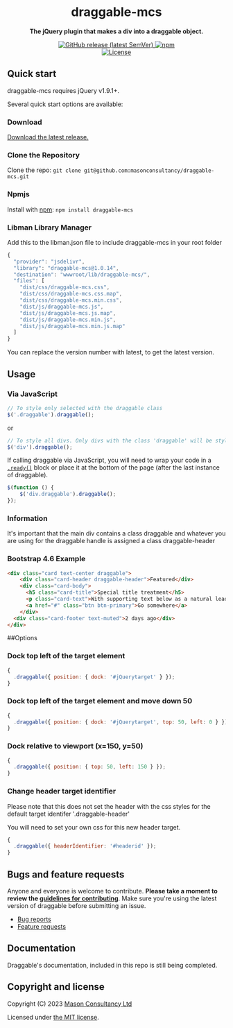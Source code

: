 <h1 align="center">draggable-mcs</h1>

<p align="center">
	<strong>The jQuery plugin that makes a div into a draggable object.</strong>
</p>

<p align="center">
	<a href="https://github.com/masonconsultancy/draggable-mcs/releases/latest" target="_blank">
		<img alt="GitHub release (latest SemVer)" src="https://img.shields.io/github/v/release/masonconsultancy/draggable-mcs?style=for-the-badge">
	</a>
	<a href="https://www.npmjs.com/package/draggable-mcs" target="_blank">
		<img alt="npm" src="https://img.shields.io/npm/v/draggable-mcs?style=for-the-badge">
	</a>
	<br>
	<a href="https://github.com/masonconsultancy/draggable-mcs/blob/main/LICENSE" target="_blank">
		<img alt="License" src="https://img.shields.io/badge/license-MIT-brightgreen.svg?style=for-the-badge">
	</a>
</p>

## Quick start

draggable-mcs requires jQuery v1.9.1+.

Several quick start options are available:

### Download
[Download the latest release.](https://github.com/masonconsultancy/draggable-mcs/releases/latest)

### Clone the Repository
Clone the repo: `git clone git@github.com:masonconsultancy/draggable-mcs.git`

### Npmjs
Install with [npm](https://www.npmjs.com/package/draggable-mcs): `npm install draggable-mcs`

### Libman Library Manager

Add this to the libman.json file to include draggable-mcs in your root folder

```js
{
  "provider": "jsdelivr",
  "library": "draggable-mcs@1.0.14",
  "destination": "wwwroot/lib/draggable-mcs/",
  "files": [
    "dist/css/draggable-mcs.css",
    "dist/css/draggable-mcs.css.map",
    "dist/css/draggable-mcs.min.css",
    "dist/js/draggable-mcs.js",
    "dist/js/draggable-mcs.js.map",
    "dist/js/draggable-mcs.min.js",
    "dist/js/draggable-mcs.min.js.map"
  ]
}
```

You can replace the version number with latest, to get the latest version.

## Usage

### Via JavaScript
```js
// To style only selected with the draggable class
$('.draggable').draggable();
```
or
```js
// To style all divs. Only divs with the class 'draggable' will be styled
$('div').draggable();
```

If calling draggable via JavaScript, you will need to wrap your code in a [`.ready()`](https://api.jquery.com/ready/) block or place it at the bottom of the page (after the last instance of draggable).

```js
$(function () {
	$('div.draggable').draggable();
});
```

### Information

<p>It's important that the main div contains a class draggable and whatever you are using for the draggable handle is assigned a class draggable-header</p>

### Bootstrap 4.6 Example
```html
<div class="card text-center draggable">
    <div class="card-header draggable-header">Featured</div>
    <div class="card-body">
      <h5 class="card-title">Special title treatment</h5>
      <p class="card-text">With supporting text below as a natural lead-in to additional content.</p>
	  <a href="#" class="btn btn-primary">Go somewhere</a>
	</div>
  <div class="card-footer text-muted">2 days ago</div>
</div>
```
##Options

### Dock top left of the target element

```js
{
  .draggable({ position: { dock: '#jQuerytarget' } });
}
```
### Dock top left of the target element and move down 50

```js
{
  .draggable({ position: { dock: '#jQuerytarget', top: 50, left: 0 } });
}
```

### Dock relative to viewport (x=150, y=50)

```js
{
  .draggable({ position: { top: 50, left: 150 } });
}
```

### Change header target identifier

<p>Please note that this does not set the header with the css styles for the default target identifer '.draggable-header'</p>
<p>You will need to set your own css for this new header target.</p>

```js
{
  .draggable({ headerIdentifier: '#headerid' });
}
```

## Bugs and feature requests

Anyone and everyone is welcome to contribute. **Please take a moment to
review the [guidelines for contributing](CONTRIBUTING.md)**. Make sure you're using the latest version of draggable before submitting an issue.

* [Bug reports](CONTRIBUTING.md#bug-reports)
* [Feature requests](CONTRIBUTING.md#feature-requests)

## Documentation

Draggable's documentation, included in this repo is still being completed.

## Copyright and license

Copyright (C) 2023 [Mason Consultancy Ltd](https://mason-consultancy.com)

Licensed under [the MIT license](LICENSE).
